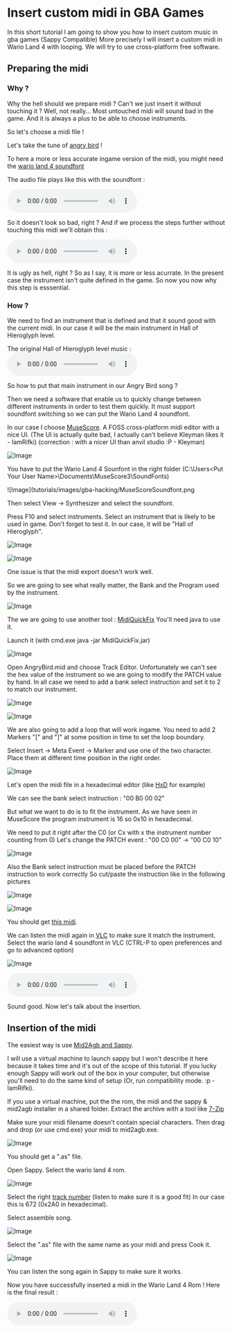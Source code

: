 # Insert custom midi in GBA Games

In this short tutorial I am going to show you how to insert custom music in gba games (Sappy Compatible)
More precisely I will insert a custom midi in Wario Land 4 with looping.
We will try to use cross-platform free software.

## Preparing the midi

### Why ?

Why the hell should we prepare midi ? Can't we just insert it without touching it ?
Well, not really...
Most untouched midi will sound bad in the game.
And it is always a plus to be able to choose instruments.

So let's choose a midi file !

Let's take the tune of [angry bird][angry-bird-midi] !

To here a more or less accurate ingame version of the midi, you might need the [wario land 4 soundfont][wl4-soundfont]

The audio file plays like this with the soundfont :

<audio controls>
  <source src="tutorials/sounds/AngryBirdsWithSoundFont.ogg" type="audio/ogg">
  Your browser does not support the audio tag.
</audio>

So it doesn't look so bad, right ?
And if we process the steps further without touching this midi we'll obtain this :

<audio controls>
  <source src="tutorials/sounds/AngryBirdsInGame.wav" type="audio/wav">
  Your browser does not support the audio tag.
</audio>

It is ugly as hell, right ? So as I say, it is more or less acurrate. In the present case the instrument isn't quite defined in the game.
So now you now why this step is esssential.

### How ?

We need to find an instrument that is defined and that it sound good with the current midi.
In our case it will be the main instrument in Hall of Hieroglyph level.

The original Hall of Hieroglyph level music :
 <audio controls>
  <source src="tutorials/sounds/HallofHieroglyph.wav" type="audio/wav">
  Your browser does not support the audio tag.
</audio>

So how to put that main instrument in our Angry Bird song ?

Then we need a software that enable us to quickly change between different instruments in order to test them quickly.
It must support soundfont switching so we can put the Wario Land 4 soundfont.

In our case I choose [MuseScore][musescore].
A FOSS cross-platform midi editor with a nice UI. (The UI is actually quite bad, I actually can't believe Kleyman likes it - IamRifki) (correction : with a nicer UI than anvil studio :P - Kleyman) 

![Image](tutorials/images/gba-hacking/MuseScore.png)

You have to put the Wario Land 4 Sounfont in the right folder (C:\Users\<Put Your User Name>\Documents\MuseScore3\SoundFonts)

![Image](tutorials/images/gba-hacking/MuseScoreSoundfont.png

Then select View -> Synthesizer and select the soundfont.



Press F10 and select instruments.
Select an instrument that is likely to be used in game.
Don't forget to test it.
In our case, it will be "Hall of Hieroglyph".

![Image](tutorials/images/gba-hacking/MuseScore1.png)

![Image](tutorials/images/gba-hacking/MuseScore2.png)

One issue is that the midi export doesn't work well.

So we are going to see what really matter, the Bank and the Program used by the instrument.

![Image](tutorials/images/gba-hacking/MuseScore3.png)

The we are going to use another tool : [MidiQuickFix][midi-quick-fix]
You'll need java to use it.

Launch it (with cmd.exe java -jar MidiQuickFix.jar)

![Image](tutorials/images/gba-hacking/MidiQuickFix.png)

Open AngryBird.mid and choose Track Editor.
Unfortunately we can't see the hex value of the instrument so we are going to modify the PATCH value by hand.
In all case we need to add a bank select instruction and set it to 2 to match our instrument.

![Image](tutorials/images/gba-hacking/MidiQuickFix1.png)

![Image](tutorials/images/gba-hacking/MidiQuickFix2.png)

We are also going to add a loop that will work ingame.
You need to add 2 Markers "[" and "]" at some position in time to set the loop boundary.

Select Insert -> Meta Event -> Marker and use one of the two character.
Place them at different time position in the right order.

![Image](tutorials/images/gba-hacking/MidiQuickFix3.png)

Let's open the midi file in a hexadecimal editor (like [HxD][hxd] for example)

We can see the bank select instruction : "00 B0 00 02"

But what we want to do is to fit the instrument.
As we have seen in MuseScore the program instrument is 16 so 0x10 in hexadecimal.

We need to put it right after the C0 (or Cx with x the instrument number counting from 0)
Let's change the PATCH event :
"00 C0 00" -> "00 C0 10"

![Image](tutorials/images/gba-hacking/HxD.png)

Also the Bank select instruction must be placed before the PATCH instruction to work correctly
So cut/paste the instruction like in the following pictures

![Image](tutorials/images/gba-hacking/HxD1.png)

![Image](tutorials/images/gba-hacking/HxD2.png)

You should get [this midi][modified-midi].

We can listen the midi again in [VLC][vlc] to make sure it match the instrument.
Select the wario land 4 soundfont in VLC (CTRL-P to open preferences and go to advanced option)

![Image](tutorials/images/gba-hacking/VLC.png)

<audio controls>
  <source src="tutorials/sounds/AngryBirdsModifiedWithSoundFont.ogg" type="audio/ogg">
  Your browser does not support the audio tag.
</audio>

Sound good.
Now let's talk about the insertion.

## Insertion of the midi

The easiest way is use [Mid2Agb and Sappy][sappy-and-mid2agb].


I will use a virtual machine to launch sappy but I won't describe it here because it takes time and it's out of the scope of this tutorial.
If you lucky enough Sappy will work out of the box in your computer, but otherwise you'll need to do the same kind of setup (Or, run compatibility mode. :p -IamRifki). 

If you use a virtual machine, put the the rom, the midi and the sappy & mid2agb installer in a shared folder.
Extract the archive with a tool like [7-Zip][7-zip]

Make sure your midi filename doesn't contain special characters.
Then drag and drop (or use cmd.exe) your midi to mid2agb.exe.

![Image](tutorials/images/gba-hacking/VirtualMachine.png)

You should get a ".as" file.

Open Sappy.
Select the wario land 4 rom.

![Image](tutorials/images/gba-hacking/VirtualMachine1.png)

Select the right [track number][tracks-info] (listen to make sure it is a good fit)
In our case this is 672 (0x2A0 in hexadecimal).

Select assemble song.

![Image](tutorials/images/gba-hacking/VirtualMachine2.png)

Select the ".as" file with the same name as your midi and press Cook it.

![Image](tutorials/images/gba-hacking/VirtualMachine3.png)

You can listen the song again in Sappy to make sure it works.

Now you have successfully inserted a midi in the Wario Land 4 Rom !
Here is the final result :

<audio controls>
  <source src="tutorials/sounds/AngryBirdsModifiedInGame.wav" type="audio/wav">
  Your browser does not support the audio tag.
</audio>


[angry-bird-midi]: https://freemidi.org/download3-14505-angry-birds-video-games
[wl4-soundfont]: https://www.polyphone-soundfonts.com/en/files/27-instrument-sets/425-wario-land-4
[musescore]: https://musescore.org/en
[midi-quick-fix]: https://sourceforge.net/projects/midiquickfix/
[hxd]: https://mh-nexus.de/en/hxd/
[vlc]: https://www.videolan.org/
[modified-midi]: /sounds/AngryBirdsModified.mid
[sappy-and-mid2agb]: https://www.pokemonhacking.com/gba-hack-tools/sappy-mid2agb/
[7-zip]: https://www.7-zip.org/
[tracks-info]: https://github.com/xTibor/steaks/blob/master/doc/music_and_sound_effects.md
